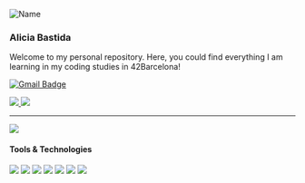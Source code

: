 ![Name](https://github.com/sharannyobasu/sharannyobasu/blob/master/Hello(1).gif)
### Alicia Bastida

  Welcome to my personal repository. Here, you could find everything I am learning in my coding studies in 42Barcelona!
  
[![Gmail Badge](https://img.shields.io/badge/-gmail-c14438?style=flat-square&logo=Gmail&logoColor=white&link=mailto:houshuai0816@gmail.com)](mailto:alibastida@gmail.com)

<a href="https://github.com/Daggy1234">
  <img src="https://komarev.com/ghpvc/?username=AliBastida&style=flat-square" />
</a>


<a href="https://github.com/Daggy1234">
  <img src="https://github-readme-stats.vercel.app/api?username=AliBastida&show_icons=true&hide_border=true" />
</a>

---

<a href="https://github.com/Daggy1234">
  <img src="https://github-readme-stats.vercel.app/api/top-langs/?username=AliBastida&layout=compact" />
</a>

<h4>Tools & Technologies</h4>
<p>
  <img src="https://img.shields.io/badge/Git-F05032?style=for-the-badge&logo=git&logoColor=white">
  <img src="https://img.shields.io/badge/GitHub-100000?style=for-the-badge&logo=github&logoColor=white">
  <img src="https://img.shields.io/badge/Linux-FCC624?style=for-the-badge&logo=linux&logoColor=black">
  <img src="https://img.shields.io/badge/Notion-000000?style=for-the-badge&logo=notion&logoColor=white">
  <img src="https://img.shields.io/badge/VIM-%2311AB00.svg?&style=for-the-badge&logo=vim&logoColor=white"/>  
  <img src="https://img.shields.io/badge/VSCode-0078D4?style=for-the-badge&logo=visual%20studio%20code&logoColor=white"/>
  <img src="https://img.shields.io/badge/iTerm2-000000?style=for-the-badge&logo=iterm2&logoColor=white"/>

</p>
<!--

# P-NAME  
**AliBastida/AliBastida** is a ✨ _special_ ✨ repository because its `README.md` (this file) appears on your GitHub profile.

Here are some ideas to get you started:

- 🔭 I’m currently working on ...
- 🌱 I’m currently learning ...
- 👯 I’m looking to collaborate on ...
- 🤔 I’m looking for help with ...
- 💬 Ask me about ...
- 📫 How to reach me: ...
- 😄 Pronouns: ...
- ⚡ Fun fact: ...
-->
